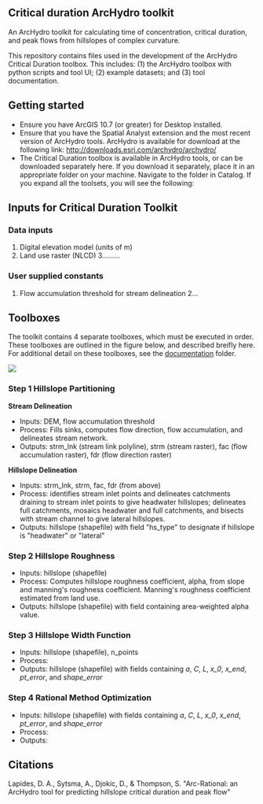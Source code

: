 ## Critical duration ArcHydro toolkit

An ArcHydro toolkit for calculating time of concentration, critical duration, and peak flows from hillslopes of complex curvature.

This repository contains files used in the development of the ArcHydro Critical Duration toolbox. This includes: (1) the ArcHydro toolbox with python scripts and tool UI; (2) example datasets; and (3) tool documentation.

## Getting started

* Ensure you have ArcGIS 10.7 (or greater) for Desktop installed.
* Ensure that you have the Spatial Analyst extension and the most recent version of ArcHydro tools. ArcHydro is available for download at the following link: http://downloads.esri.com/archydro/archydro/
* The Critical Duration toolbox is available in ArcHydro tools, or can be downloaded separately here. If you download it separately, place it in an appropriate folder on your machine. Navigate to the folder in Catalog. If you expand all the toolsets, you will see the following:


## Inputs for Critical Duration Toolkit

### Data inputs
1. Digital elevation model (units of m)
2. Land use raster (NLCD)
3.........


### User supplied constants
1. Flow accumulation threshold for stream delineation
2...

## Toolboxes

The toolkit contains 4 separate toolboxes, which must be executed in order. These toolboxes are outlined in the figure below, and described breifly here. For additional detail on these toolboxes, see the [documentation](https://github.com/anneliesesytsma/archydro_criticalduration/tree/master/documentation) folder.

<img src="https://github.com/anneliesesytsma/archydro_criticalduration/blob/master/figures/gis_process.JPG">


### Step 1 Hillslope Partitioning

**Stream Delineation**
* Inputs: DEM, flow accumulation threshold
* Process: Fills sinks, computes flow direction, flow accumulation, and delineates stream network. 
* Outputs: strm_lnk (stream link polyline), strm (stream raster), fac (flow accumulation raster), fdr (flow direction raster)
 
 **Hillslope Delineation**
* Inputs: strm_lnk, strm, fac, fdr (from above)
* Process: identifies stream inlet points and delineates catchments draining to stream inlet points to give headwater hillslopes; delineates full catchments, mosaics headwater and full catchments, and bisects with stream channel to give lateral hillslopes.
* Outputs: hillslope (shapefile) with field "hs_type" to designate if hillslope is "headwater" or "lateral"

### Step 2 Hillslope Roughness

* Inputs: hillslope (shapefile)
* Process: Computes hillslope roughness coefficient, alpha, from slope and manning's roughness coefficient. Manning's roughness coefficient estimated from land use.
* Outputs: hillslope (shapefile) with field containing area-weighted alpha value.

### Step 3 Hillslope Width Function

* Inputs: hillslope (shapefile), n_points
* Process: 
* Outputs: hillslope (shapefile) with fields containing *a*, *C*, *L*, *x_0*, *x_end*, *pt_error*, and *shape_error* 


### Step 4 Rational Method Optimization

* Inputs: hillslope (shapefile) with fields containing *a*, *C*, *L*, *x_0*, *x_end*, *pt_error*, and *shape_error* 
* Process: 
* Outputs: 

## Citations

Lapides, D. A., Sytsma, A., Djokic, D., & Thompson, S. "Arc-Rational: an ArcHydro tool for predicting hillslope critical duration and peak flow"



